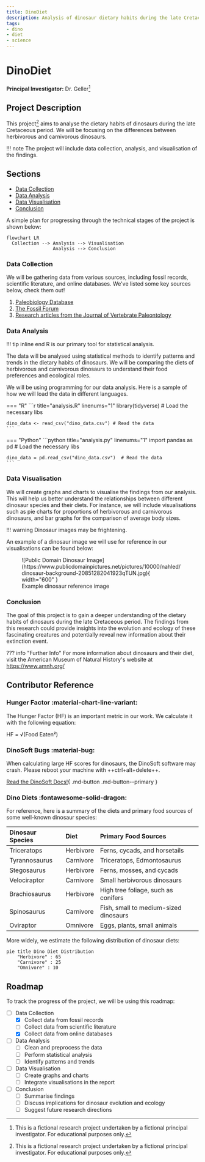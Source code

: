 ```yaml
---
title: DinoDiet
description: Analysis of dinosaur dietary habits during the late Cretaceous period
tags:
- dino
- diet
- science
---
```


# DinoDiet

**Principal Investigator:** Dr. Geller[^1]

## Project Description

This project[^1] aims to analyse the dietary habits of dinosaurs during 
the late Cretaceous period. We will be focusing on the differences
between herbivorous and carnivorous dinosaurs.

!!! note
    The project will include data collection, analysis, and visualisation of the findings.

## Sections

- [Data Collection](#data-collection)
- [Data Analysis](#data-analysis)
- [Data Visualisation](#data-visualisation)
- [Conclusion](#conclusion)

A simple plan for progressing through the technical stages of the project
is shown below:

```mermaid
flowchart LR
  Collection --> Analysis --> Visualisation
                 Analysis --> Conclusion
```

### Data Collection

We will be gathering data from various sources, including fossil records,
scientific literature, and online databases. We've listed some key sources
below, check them out!

1. [Paleobiology Database](https://paleobiodb.org)
2. [The Fossil Forum](https://www.thefossilforum.com/)
3. [Research articles from the Journal of Vertebrate Paleontology](https://www.tandfonline.com/toc/ujvp20/current)

### Data Analysis

!!! tip inline end
    R is our primary tool for statistical analysis.

The data will be analysed using statistical methods to identify patterns
and trends in the dietary habits of dinosaurs. We will be comparing the
diets of herbivorous and carnivorous dinosaurs to understand their food
preferences and ecological roles.

We will be using programming for our data analysis. Here is a sample of
how we will load the data in different languages.


=== "R"
    ```r title="analysis.R" linenums="1"
    library(tidyverse) # Load the necessary libs
    
    dino_data <- read_csv("dino_data.csv") # Read the data
    ```

=== "Python"
    ```python title="analysis.py" linenums="1"
    import pandas as pd  # Load the necessary libs
    
    dino_data = pd.read_csv("dino_data.csv")  # Read the data
    ```

### Data Visualisation

We will create graphs and charts to visualise the findings from our analysis.
This will help us better understand the relationships between different dinosaur
species and their diets. For instance, we will include visualisations such as pie
charts for proportions of herbivorous and carnivorous dinosaurs, and bar graphs
for the comparison of average body sizes.

!!! warning
    Dinosaur images may be frightening.

An example of a dinosaur image we will use for reference in our
visualisations can be found below:

<figure markdown>
![Public Domain Dinosaur Image](https://www.publicdomainpictures.net/pictures/10000/nahled/dinosaur-background-20851282041923qTUN.jpg){ width="600" }
<figcaption>Example dinosaur reference image</figcaption>
</figure>

### Conclusion

The goal of this project is to gain a deeper understanding of the dietary habits
of dinosaurs during the late Cretaceous period. The findings from this research
could provide insights into the evolution and ecology of these fascinating creatures
and potentially reveal new information about their extinction event.

??? info "Further Info"
    For more information about dinosaurs and their diet, visit the American Museum of
    Natural History's website at https://www.amnh.org/

## Contributor Reference

### Hunger Factor :material-chart-line-variant:

The Hunger Factor (HF) is an important metric in our work. We calculate it
with the following equation:

HF = √(Food Eaten²)

### DinoSoft Bugs :material-bug:

When calculating large HF scores for dinosaurs, the DinoSoft software may crash.
Please reboot your machine with ++ctrl+alt+delete++.

[Read the DinoSoft Docs!](DinoSoft){ .md-button .md-button--primary }

### Dino Diets :fontawesome-solid-dragon:

For reference, here is a summary of the diets and primary food sources
of some well-known dinosaur species:

| Dinosaur Species | Diet      | Primary Food Sources |
|:----------------|:----------|:--------------------|
| Triceratops      | Herbivore | Ferns, cycads, and horsetails |
| Tyrannosaurus    | Carnivore | Triceratops, Edmontosaurus |
| Stegosaurus      | Herbivore | Ferns, mosses, and cycads |
| Velociraptor     | Carnivore | Small herbivorous dinosaurs |
| Brachiosaurus    | Herbivore | High tree foliage, such as conifers |
| Spinosaurus      | Carnivore | Fish, small to medium-sized dinosaurs |
| Oviraptor        | Omnivore  | Eggs, plants, small animals |

More widely, we estimate the following distribution of dinosaur diets:

```mermaid
pie title Dino Diet Distribution
    "Herbivore" : 65
    "Carnivore" : 25
    "Omnivore" : 10
```

## Roadmap

To track the progress of the project, we will be using this roadmap:

- [ ] Data Collection
    - [x] Collect data from fossil records
    - [ ] Collect data from scientific literature
    - [x] Collect data from online databases
- [ ] Data Analysis
    - [ ] Clean and preprocess the data
    - [ ] Perform statistical analysis
    - [ ] Identify patterns and trends
- [ ] Data Visualisation
    - [ ] Create graphs and charts
    - [ ] Integrate visualisations in the report
- [ ] Conclusion
    - [ ] Summarise findings
    - [ ] Discuss implications for dinosaur evolution and ecology
    - [ ] Suggest future research directions

[^1]: This is a fictional research project undertaken by a fictional principal investigator. For educational purposes only.